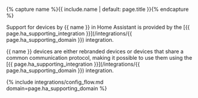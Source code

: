 {% capture name %}{{ include.name | default: page.title }}{% endcapture %}

Support for devices by {{ name }} in Home Assistant is provided by the
[{{ page.ha_supporting_integration }}](/integrations/{{ page.ha_supporting_domain }})
integration.

{{ name }} devices are either rebranded devices or devices that share a common
communication protocol, making it possible to use them using the
[{{ page.ha_supporting_integration }}](/integrations/{{ page.ha_supporting_domain }})
integration.

{% include integrations/config_flow.md domain=page.ha_supporting_domain %}
